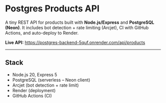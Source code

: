 # Postgres Products API

A tiny REST API for products built with **Node.js/Express** and **PostgreSQL (Neon)**.
It includes bot detection + rate limiting (Arcjet), CI with GitHub Actions, and
auto-deploy to Render.

**Live API:** https://postgres-backend-5quf.onrender.com/api/products

---

## Stack
- Node.js 20, Express 5
- PostgreSQL (serverless – Neon client)
- Arcjet (bot detection + rate limit)
- Render (deployment)
- GitHub Actions (CI)


